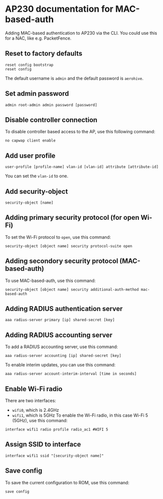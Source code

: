 # AP230 documentation for MAC-based-auth
Adding MAC-based authentication to AP230 via the CLI. You could use this for a NAC, like e.g. PacketFence.
## Reset to factory defaults
 ```
reset config bootstrap
reset config
```
The default username is `admin` and the default password is `aerohive`.
## Set admin password
~~~
admin root-admin admin password [password]
~~~
## Disable controller connection
To disable controller based access to the AP, use this following command:
~~~
no capwap client enable
~~~
## Add user profile
~~~
user-profile [profile-name] vlan-id [vlan-id] attribute [attribute-id]
~~~
You can set the `vlan-id` to one.
## Add security-object
~~~
security-object [name]
~~~
## Adding primary security protocol (for open Wi-Fi)
To set the Wi-Fi protocol to `open`, use this command:
~~~
security-object [object name] security protocol-suite open
~~~
## Adding secondory security protocol (MAC-based-auth)
To use MAC-based-auth, use this command:
~~~
security-object [object name] security additional-auth-method mac-based-auth
~~~
## Adding RADIUS authentication server
~~~
aaa radius-server primary [ip] shared-secret [key]
~~~
## Adding RADIUS accounting server
To add a RADIUS accounting server, use this command:
~~~
aaa radius-server accounting [ip] shared-secret [key]
~~~
To enable interim updates, you can use this command:
~~~
aaa radius-server account-interim-interval [time in seconds]
~~~
## Enable Wi-Fi radio
There are two interfaces:
- `wifi0`, which is 2.4GHz
- `wifi1`, which is 5GHz
To enable the Wi-Fi radio, in this case Wi-Fi 5 (5GHz), use this command:
~~~
interface wifi1 radio profile radio_ac1 #WIFI 5
~~~
## Assign SSID to interface
~~~
interface wifi1 ssid "[security-object name]"
~~~
## Save config
To save the current configuration to ROM, use this command:
~~~
save config
~~~
